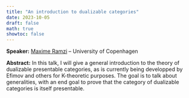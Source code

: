 ```yaml
---
title: "An introduction to dualizable categories"
date: 2023-10-05
draft: false
math: true
showtoc: false
---
```


**Speaker:** [Maxime Ramzi](https://sites.google.com/view/maxime-ramzi-en/home) – University of Copenhagen

**Abstract:** In this talk, I will give a general introduction to the theory of dualizable presentable categories, as is currently being developped by Efimov and others for K-theoretic purposes. The goal is to talk about generalities, with an end goal to prove that the category of dualizable categories is itself presentable. 